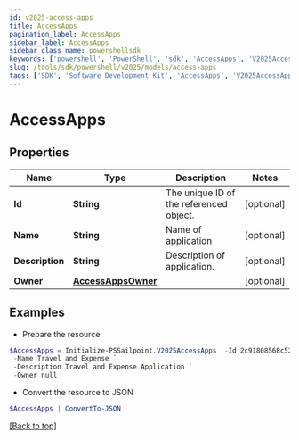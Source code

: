 ```yaml
---
id: v2025-access-apps
title: AccessApps
pagination_label: AccessApps
sidebar_label: AccessApps
sidebar_class_name: powershellsdk
keywords: ['powershell', 'PowerShell', 'sdk', 'AccessApps', 'V2025AccessApps'] 
slug: /tools/sdk/powershell/v2025/models/access-apps
tags: ['SDK', 'Software Development Kit', 'AccessApps', 'V2025AccessApps']
---
```



# AccessApps

## Properties

Name | Type | Description | Notes
------------ | ------------- | ------------- | -------------
**Id** | **String** | The unique ID of the referenced object. | [optional] 
**Name** | **String** | Name of application | [optional] 
**Description** | **String** | Description of application. | [optional] 
**Owner** | [**AccessAppsOwner**](access-apps-owner) |  | [optional] 

## Examples

- Prepare the resource
```powershell
$AccessApps = Initialize-PSSailpoint.V2025AccessApps  -Id 2c91808568c529c60168cca6f90c1313 `
 -Name Travel and Expense `
 -Description Travel and Expense Application `
 -Owner null
```

- Convert the resource to JSON
```powershell
$AccessApps | ConvertTo-JSON
```


[[Back to top]](#) 

